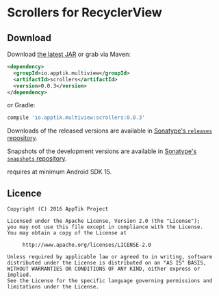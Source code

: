 # Scrollers for RecyclerView

## Download

Download [the latest JAR][mvn] or grab via Maven:
```xml
<dependency>
  <groupId>io.apptik.multiview</groupId>
  <artifactId>scrollers</artifactId>
  <version>0.0.3</version>
</dependency>
```
or Gradle:
```groovy
compile 'io.apptik.multiview:scrollers:0.0.3'
```

Downloads of the released versions are available in [Sonatype's `releases` repository][release].

Snapshots of the development versions are available in [Sonatype's `snapshots` repository][snap].

requires at minimum Android SDK 15.

## Licence

    Copyright (C) 2016 AppTik Project

    Licensed under the Apache License, Version 2.0 (the "License");
    you may not use this file except in compliance with the License.
    You may obtain a copy of the License at

         http://www.apache.org/licenses/LICENSE-2.0

    Unless required by applicable law or agreed to in writing, software
    distributed under the License is distributed on an "AS IS" BASIS,
    WITHOUT WARRANTIES OR CONDITIONS OF ANY KIND, either express or implied.
    See the License for the specific language governing permissions and
    limitations under the License.

 [mvn]: https://search.maven.org/remote_content?g=io.apptik.multiview&a=scrollers&v=LATEST
 [release]: https://oss.sonatype.org/content/repositories/releases/io/apptik/multiview/scrollers
 [snap]: https://oss.sonatype.org/content/repositories/snapshots/io/apptik/multiview/scrollers
